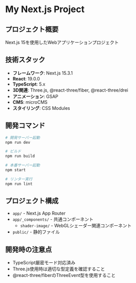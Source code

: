 # My Next.js Project

## プロジェクト概要
Next.js 15を使用したWebアプリケーションプロジェクト

## 技術スタック
- **フレームワーク**: Next.js 15.3.1
- **React**: 19.0.0
- **TypeScript**: 5.x
- **3D関連**: Three.js, @react-three/fiber, @react-three/drei
- **アニメーション**: GSAP
- **CMS**: microCMS
- **スタイリング**: CSS Modules

## 開発コマンド
```bash
# 開発サーバー起動
npm run dev

# ビルド
npm run build

# 本番サーバー起動
npm start

# リンター実行
npm run lint
```

## プロジェクト構成
- `app/` - Next.js App Router
- `app/_components/` - 共通コンポーネント
  - `shader-image/` - WebGLシェーダー関連コンポーネント
- `public/` - 静的ファイル

## 開発時の注意点
- TypeScript厳密モード対応済み
- Three.js使用時は適切な型定義を確認すること
- @react-three/fiberのThreeEvent型を使用すること